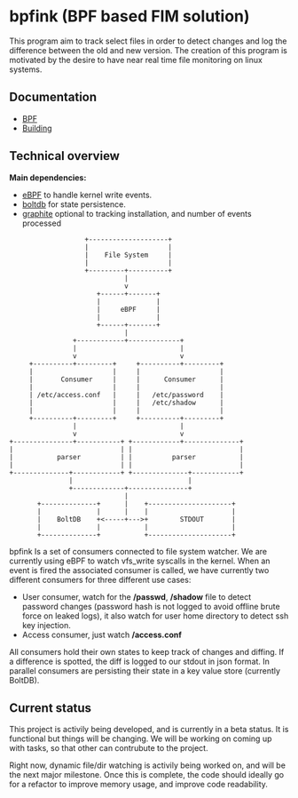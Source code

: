 bpfink (BPF based FIM solution)
==========================================

This program aim to track select files in order to detect changes and log the
difference between the old and new version. The creation of this program is
motivated by the desire to have near real time file monitoring on linux systems.

Documentation
-------------

- [BPF](./bpf.md) 
- [Building](./build.md)

Technical overview
------------------

__Main dependencies:__
- [eBPF](https://github.com/iovisor/gobpf/) to handle kernel write events.
- [boltdb](https://github.com/etcd-io/bbolt) for state persistence.
- [graphite](https://graphiteapp.org/) optional to tracking installation, and number of events processed


```text
                   +--------------------+
                   |                    |
                   |    File System     |
                   |                    |
                   +---------+----------+
                             |
                             v
                      +------+-------+
                      |              |
                      |     eBPF     |
                      |              |
                      +------+-------+
                             |
                +------------+-------------+
                |                          |
                v                          v
     +----------+---------+     +----------+---------+
     |                    |     |                    |
     |       Consumer     |     |      Consumer      |
     |                    |     |                    |
     | /etc/access.conf   |     |   /etc/password    |
     |                    |     |   /etc/shadow      |
     |                    |     |                    |
     +----------+---------+     +----------+---------+
                |                          |
                v                          v
+---------------+-----------+ +------------+--------------+
|                           | |                           |
|           parser          | |          parser           |
|                           | |                           |
+--------------+------------+ +--------------+------------+
               |                             |
               +-------------+---------------+
                             |
       +--------------+      |    +---------------------+
       |              |      |    |                     |
       |    BoltDB    +<-----+--->+        STDOUT       |
       |              |           |                     |
       +--------------+           +---------------------+
```

bpfink Is a set of consumers connected to file system watcher. We are currently using eBPF to watch vfs_write syscalls in the kernel.
When an event is fired the associated consumer is called, we have currently two
different consumers for three different use cases:

- User consumer, watch for the __/passwd__, __/shadow__ file to detect password changes
(password hash is not logged to avoid offline brute force on leaked logs),
it also watch for user home directory to detect ssh key injection.
- Access consumer, just watch __/access.conf__

All consumers hold their own states to keep track of changes and diffing. If
a difference is spotted, the diff is logged to our stdout in json format.
In parallel consumers are persisting their state in a key value store (currently BoltDB).

Current status
--------------

This project is activily being developed, and is currently in a beta status. It is functional but things
will be changing. We will be working on coming up with tasks, so that other can contrubute to the project.

Right now, dynamic file/dir watching is activily being worked on, and will be the next major milestone. Once this is complete, the code should ideally go for a refactor to improve memory usage, and improve code readability. 
